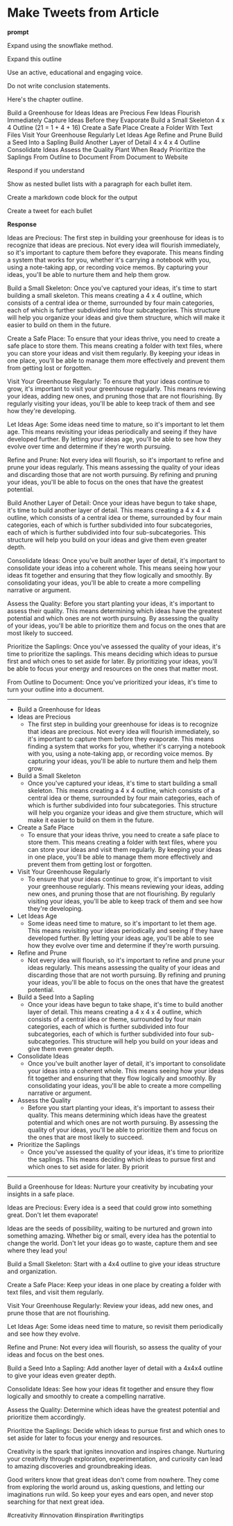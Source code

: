 # Make Tweets from Article

**prompt**

Expand using the snowflake method. 

Expand this outline 

Use an active, educational and engaging voice. 

Do not write conclusion statements. 

Here's the chapter outline.

Build a Greenhouse for Ideas
  Ideas are Precious
      Few Ideas Flourish Immediately
      Capture Ideas Before they Evaporate
      Build a Small Skeleton
      4 x 4 Outline (21 = 1 + 4 + 16)
  Create a Safe Place
      Create a Folder With Text Files
      Visit Your Greenhouse Regularly
      Let Ideas Age
      Refine and Prune
  Build a Seed Into a Sapling
      Build Another Layer of Detail
      4 x 4 x 4 Outline
      Consolidate Ideas
      Assess the Quality
  Plant When Ready
      Prioritize the Saplings
      From Outline to Document
      From Document to Website

Respond if you understand



Show as nested bullet lists with a paragraph for each bullet item.

Create a markdown code block for the output

Create a tweet for each bullet


**Response**

  Ideas are Precious: The first step in building your greenhouse for ideas is to recognize that ideas are precious. Not every idea will flourish immediately, so it's important to capture them before they evaporate. This means finding a system that works for you, whether it's carrying a notebook with you, using a note-taking app, or recording voice memos. By capturing your ideas, you'll be able to nurture them and help them grow.

  Build a Small Skeleton: Once you've captured your ideas, it's time to start building a small skeleton. This means creating a 4 x 4 outline, which consists of a central idea or theme, surrounded by four main categories, each of which is further subdivided into four subcategories. This structure will help you organize your ideas and give them structure, which will make it easier to build on them in the future.

  Create a Safe Place: To ensure that your ideas thrive, you need to create a safe place to store them. This means creating a folder with text files, where you can store your ideas and visit them regularly. By keeping your ideas in one place, you'll be able to manage them more effectively and prevent them from getting lost or forgotten.

  Visit Your Greenhouse Regularly: To ensure that your ideas continue to grow, it's important to visit your greenhouse regularly. This means reviewing your ideas, adding new ones, and pruning those that are not flourishing. By regularly visiting your ideas, you'll be able to keep track of them and see how they're developing.

  Let Ideas Age: Some ideas need time to mature, so it's important to let them age. This means revisiting your ideas periodically and seeing if they have developed further. By letting your ideas age, you'll be able to see how they evolve over time and determine if they're worth pursuing.

  Refine and Prune: Not every idea will flourish, so it's important to refine and prune your ideas regularly. This means assessing the quality of your ideas and discarding those that are not worth pursuing. By refining and pruning your ideas, you'll be able to focus on the ones that have the greatest potential.

  Build Another Layer of Detail: Once your ideas have begun to take shape, it's time to build another layer of detail. This means creating a 4 x 4 x 4 outline, which consists of a central idea or theme, surrounded by four main categories, each of which is further subdivided into four subcategories, each of which is further subdivided into four sub-subcategories. This structure will help you build on your ideas and give them even greater depth.

  Consolidate Ideas: Once you've built another layer of detail, it's important to consolidate your ideas into a coherent whole. This means seeing how your ideas fit together and ensuring that they flow logically and smoothly. By consolidating your ideas, you'll be able to create a more compelling narrative or argument.

  Assess the Quality: Before you start planting your ideas, it's important to assess their quality. This means determining which ideas have the greatest potential and which ones are not worth pursuing. By assessing the quality of your ideas, you'll be able to prioritize them and focus on the ones that are most likely to succeed.

  Prioritize the Saplings: Once you've assessed the quality of your ideas, it's time to prioritize the saplings. This means deciding which ideas to pursue first and which ones to set aside for later. By prioritizing your ideas, you'll be able to focus your energy and resources on the ones that matter most.

  From Outline to Document: Once you've prioritized your ideas, it's time to turn your outline into a document.

---

- Build a Greenhouse for Ideas
- Ideas are Precious
  - The first step in building your greenhouse for ideas is to recognize that ideas are precious. Not every idea will flourish immediately, so it's important to capture them before they evaporate. This means finding a system that works for you, whether it's carrying a notebook with you, using a note-taking app, or recording voice memos. By capturing your ideas, you'll be able to nurture them and help them grow.
- Build a Small Skeleton
  - Once you've captured your ideas, it's time to start building a small skeleton. This means creating a 4 x 4 outline, which consists of a central idea or theme, surrounded by four main categories, each of which is further subdivided into four subcategories. This structure will help you organize your ideas and give them structure, which will make it easier to build on them in the future.
- Create a Safe Place
  - To ensure that your ideas thrive, you need to create a safe place to store them. This means creating a folder with text files, where you can store your ideas and visit them regularly. By keeping your ideas in one place, you'll be able to manage them more effectively and prevent them from getting lost or forgotten.
- Visit Your Greenhouse Regularly
  - To ensure that your ideas continue to grow, it's important to visit your greenhouse regularly. This means reviewing your ideas, adding new ones, and pruning those that are not flourishing. By regularly visiting your ideas, you'll be able to keep track of them and see how they're developing.
- Let Ideas Age
  - Some ideas need time to mature, so it's important to let them age. This means revisiting your ideas periodically and seeing if they have developed further. By letting your ideas age, you'll be able to see how they evolve over time and determine if they're worth pursuing.
- Refine and Prune
  - Not every idea will flourish, so it's important to refine and prune your ideas regularly. This means assessing the quality of your ideas and discarding those that are not worth pursuing. By refining and pruning your ideas, you'll be able to focus on the ones that have the greatest potential.
- Build a Seed Into a Sapling
  - Once your ideas have begun to take shape, it's time to build another layer of detail. This means creating a 4 x 4 x 4 outline, which consists of a central idea or theme, surrounded by four main categories, each of which is further subdivided into four subcategories, each of which is further subdivided into four sub-subcategories. This structure will help you build on your ideas and give them even greater depth.
- Consolidate Ideas
  - Once you've built another layer of detail, it's important to consolidate your ideas into a coherent whole. This means seeing how your ideas fit together and ensuring that they flow logically and smoothly. By consolidating your ideas, you'll be able to create a more compelling narrative or argument.
- Assess the Quality
  - Before you start planting your ideas, it's important to assess their quality. This means determining which ideas have the greatest potential and which ones are not worth pursuing. By assessing the quality of your ideas, you'll be able to prioritize them and focus on the ones that are most likely to succeed.
- Prioritize the Saplings
  - Once you've assessed the quality of your ideas, it's time to prioritize the saplings. This means deciding which ideas to pursue first and which ones to set aside for later. By priorit

---

Build a Greenhouse for Ideas: Nurture your creativity by incubating your insights in a safe place.

Ideas are Precious: Every idea is a seed that could grow into something great. Don't let them
evaporate!

Ideas are the seeds of possibility, waiting to be nurtured and grown into something amazing. Whether
big or small, every idea has the potential to change the world. Don't let your ideas go to waste,
capture them and see where they lead you!

Build a Small Skeleton: Start with a 4x4 outline to give your ideas structure and organization.

Create a Safe Place: Keep your ideas in one place by creating a folder with text files, and visit
them regularly.

Visit Your Greenhouse Regularly: Review your ideas, add new ones, and prune those that are not
flourishing.

Let Ideas Age: Some ideas need time to mature, so revisit them periodically and see how they
evolve.

Refine and Prune: Not every idea will flourish, so assess the quality of your ideas and focus on the
best ones.

Build a Seed Into a Sapling: Add another layer of detail with a 4x4x4 outline to give your ideas
even greater depth.

Consolidate Ideas: See how your ideas fit together and ensure they flow logically and smoothly to
create a compelling narrative.

Assess the Quality: Determine which ideas have the greatest potential and prioritize them
accordingly.

Prioritize the Saplings: Decide which ideas to pursue first and which ones to set aside for later to
focus your energy and resources.

Creativity is the spark that ignites innovation and inspires change. Nurturing your creativity
through exploration, experimentation, and curiosity can lead to amazing discoveries and
groundbreaking ideas. 

Good writers know that great ideas don't come from nowhere. They come from exploring the world
around us, asking questions, and letting our imaginations run wild. So keep your eyes and ears
open, and never stop searching for that next great idea.

#creativity #innovation #inspiration #writingtips


